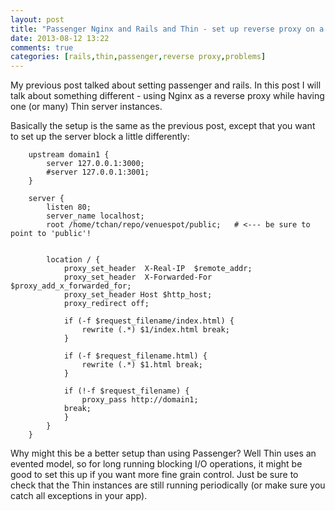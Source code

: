 ```yaml
---
layout: post
title: "Passenger Nginx and Rails and Thin - set up reverse proxy on a Thin server instance"
date: 2013-08-12 13:22
comments: true
categories: [rails,thin,passenger,reverse proxy,problems]
---
```

My previous post talked about setting passenger and rails. In this post I will talk about something different - using Nginx as a reverse proxy while having one (or many) Thin server instances.

Basically the setup is the same as the previous post, except that you want to set up the server block a little differently:

```
	upstream domain1 {
		server 127.0.0.1:3000;
		#server 127.0.0.1:3001;
	}

	server {
		listen 80;
		server_name localhost;
		root /home/tchan/repo/venuespot/public;   # <--- be sure to point to 'public'!


		location / {
			proxy_set_header  X-Real-IP  $remote_addr;
			proxy_set_header  X-Forwarded-For $proxy_add_x_forwarded_for;
			proxy_set_header Host $http_host;
			proxy_redirect off;

			if (-f $request_filename/index.html) {
				rewrite (.*) $1/index.html break;
			}

			if (-f $request_filename.html) {
				rewrite (.*) $1.html break;
			}

			if (!-f $request_filename) {
				proxy_pass http://domain1;
			break;
			}
		}
	}
```

Why might this be a better setup than using Passenger? Well Thin uses an evented model, so for long running blocking I/O operations, it might be good to set this up if you want more fine grain control. Just be sure to check that the Thin instances are still running periodically (or make sure you catch all exceptions in your app).
